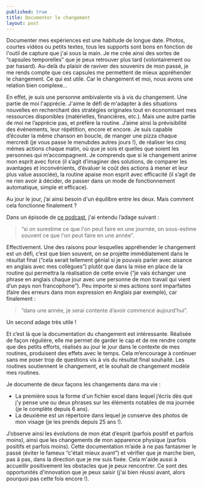 ```yaml
---
published: true
title: Documenter le changement
layout: post
---
```


Documenter mes expériences est une habitude de longue date. Photos, courtes vidéos ou petits textes, tous les supports sont bons en fonction de l'outil de capture que j'ai sous la main. Je me crée ainsi des sortes de “capsules temporelles” que je peux retrouver plus tard (volontairement ou par hasard). Au-delà du plaisir de raviver des souvenirs de mon passé, je me rends compte que ces capsules me permettent de mieux appréhender le changement. Ce qui est utile. Car le changement et moi, nous avons une relation bien complexe…

En effet, je suis une personne ambivalente vis à vis du changement. Une partie de moi l'apprécie. J'aime le défi de m'adapter à des situations nouvelles en recherchant des stratégies originales tout en économisant mes ressources disponibles (matérielles, financières, etc.). Mais une autre partie de moi ne l’apprécie pas, et préfère la routine. J’aime ainsi la prévisibilité des événements, leur répétition, encore et encore. Je suis capable d’écouter la même chanson en boucle, de manger une pizza chaque mercredi (je vous passe le menubdes autres jours !), de réaliser les cinq mêmes actions chaque matin, où que je sois et quelles que soient les personnes qui m’accompagnent. Je comprends que si le changement anime mon esprit avec force (il s’agit d’imaginer des solutions, de comparer les avantages et inconvénients, d’évaluer le coût des actions à mener et leur plus value associée), la routine apaise mon esprit avec efficacité (il s’agit de ne rien avoir à décider, de passer dans un mode de fonctionnement automatique, simple et efficace). 

Au jour le jour, j’ai ainsi besoin d'un équilibre entre les deux. Mais comment cela fonctionne finalement ?

Dans un épisode de [ce podcast](https://fullfocus.co/ltw-podcast-episode-1/), j'ai entendu l’adage suivant : 
> “si on surestime ce que l'on peut faire en une journée, on sous-estime souvent ce que l'on peut faire en une année”. 

Effectivement. Une des raisons pour lesquelles appréhender le changement est un défi, c’est que bien souvent, on se projette immédiatement dans le résultat final (“cela serait tellement génial si je pouvais parler avec aisance en anglais avec mes collègues”) plutôt que dans la mise en place de la routine qui permettra la réalisation de cette envie (“je vais échanger une phrase en anglais chaque jour avec une personne de mon travail qui vient d’un pays non francophone”). Peu importe si mes actions sont imparfaites (faire des erreurs dans mon expression en Anglais par exemple), car finalement :
> “dans une année, je serai contente d’avoir commencé aujourd’hui”.

Un second adage très utile !

Et c’est là que la documentation du changement est intéressante. Réalisée de façon régulière, elle me permet de garder le cap et de me rendre compte que des petits efforts, réalisés au jour le jour dans le contexte de mes routines, produisent des effets avec le temps. Cela m’encourage à continuer sans me poser trop de questions vis à vis du résultat final souhaité. Les routines soutiennent le changement, et le souhait de changement modèle mes routines. 

Je documente de deux façons les changements dans ma vie :
- La première sous la forme d'un fichier excel dans lequel j’écris dès que j'y pense une ou deux phrases sur les éléments notables de ma journée (je le complète depuis 6 ans). 
- La deuxième est un répertoire dans lequel je conserve des photos de mon visage (je les prends depuis 25 ans !). 

J’observe ainsi les évolutions de mon état d’esprit (parfois positif et parfois moins), ainsi que les changements de mon apparence physique (parfois positifs et parfois moins). Cette documentation m’aide à ne pas fantasmer le passé (éviter le fameux “c'était mieux avant”) et vérifier que je marche bien, pas à pas, dans la direction que je me suis fixée. Cela m'aide aussi à accueillir positivement les obstacles que je peux rencontrer. Ce sont des opportunités d'innovation que je peux saisir (j'ai bien réussi avant, alors pourquoi pas cette fois encore !).


